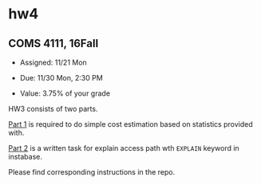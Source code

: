 # hw4
## COMS 4111, 16Fall

* Assigned: 11/21 Mon

* Due: 11/30 Mon, 2:30 PM

* Value: 3.75% of your grade

HW3 consists of two parts. 

[Part 1](./Part_1.md) is required to do simple cost estimation based on statistics provided with.

[Part 2](./part_2.md) is a written task for explain access path wth `EXPLAIN` keyword in instabase.

Please find corresponding instructions in the repo.

